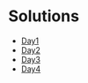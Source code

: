 # Solutions

- [Day1](./d1/README.md)
- [Day2](./d2/README.md)
- [Day3](./d3/README.md)
- [Day4](./d4/README.md)

